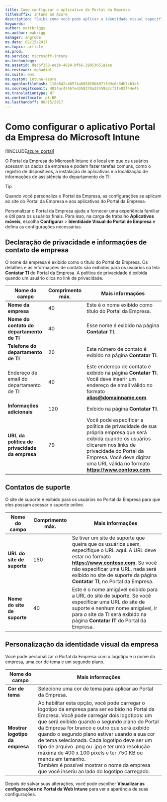 ```yaml
---
title: Como configurar o aplicativo do Portal da Empresa
titleSuffix: Intune on Azure
description: "Saiba como você pode aplicar a identidade visual específica à empresa ao aplicativo do Portal da Empresa do Intune. \""
keywords: 
author: mattbriggs
ms.author: mabrigg
manager: angrobe
ms.date: 02/15/2017
ms.topic: article
ms.prod: 
ms.service: microsoft-intune
ms.technology: 
ms.assetid: dec6f258-ee1b-4824-bf66-29053051a1ae
ms.reviewer: mghadial
ms.suite: ems
ms.custom: intune-azure
ms.openlocfilehash: 118e842c40574a0858f6b8071fd9c0c8db5cb3a3
ms.sourcegitcommit: 4034ac474bfed358270a32459a2cf2fe02f44e45
ms.translationtype: HT
ms.contentlocale: pt-BR
ms.lasthandoff: 08/15/2017
---
```

# <a name="how-to-configure-the-microsoft-intune-company-portal-app"></a>Como configurar o aplicativo Portal da Empresa do Microsoft Intune

[!INCLUDE[azure_portal](./includes/azure_portal.md)]

O Portal da Empresa do Microsoft Intune é o local em que os usuários acessam os dados da empresa e podem fazer tarefas comuns, como o registro de dispositivos, a instalação de aplicativos e a localização de informações de assistência do departamento de TI.        

> [!Tip]        
> Quando você personaliza o Portal da Empresa, as configurações se aplicam ao site do Portal da Empresa e aos aplicativos do Portal da Empresa.       

Personalizar o Portal da Empresa ajuda a fornecer uma experiência familiar e útil para os usuários finais. Para isso, na carga de trabalho **Aplicativos móveis**, escolha **Configurar** > **Identidade Visual do Portal de Empresa** e defina as configurações necessárias.      

## <a name="company-contact-information-and-privacy-statement"></a>Declaração de privacidade e informações de contato de empresa        
O nome da empresa é exibido como o título do Portal da Empresa. Os detalhes e as informações de contato são exibidos para os usuários na tela **Contatar TI** do Portal da Empresa. A política de privacidade é exibida quando um usuário clica no link de privacidade.        


|Nome do campo|Comprimento máx.|Mais informações|        
|-|-|-|     
|**Nome da empresa**|40|Este é o nome exibido como título do Portal da Empresa.|        
|**Nome do contato do departamento de TI**|40|Esse nome é exibido na página **Contatar TI**.|      
|**Telefone do departamento de TI**|20|Este número de contato é exibido na página **Contatar TI**.|        
|Endereço de email do departamento de TI|40|Este endereço de contato é exibido na página **Contatar TI**. Você deve inserir um endereço de email válido no formato **alias@domainname.com**.|     
|**Informações adicionais**|120|Exibido na página **Contatar TI**.|      
|**URL da política de privacidade da empresa**|79|Você pode especificar a política de privacidade de sua própria empresa que será exibida quando os usuários clicarem nos links de privacidade do Portal da Empresa. Você deve digitar uma URL válida no formato **https://www.contoso.com**.|        

## <a name="support-contacts"></a>Contatos de suporte     
O site de suporte é exibido para os usuários no Portal da Empresa para que eles possam acessar o suporte online.        



|Nome do campo|Comprimento máx.|Mais informações|        
|-|-|-|     
|**URL do site de suporte**|150|Se tiver um site de suporte que queira que os usuários usem, especifique o URL aqui. A URL deve estar no formato **https://www.contoso.com**. Se você não especificar uma URL, nada será exibido no site de suporte da página **Contatar TI**, no Portal da Empresa.|        
|**Nome do site de suporte**|40|Este é o nome amigável exibido para a URL do site de suporte. Se você especificar uma URL do site de suporte e nenhum nome amigável, Ir para o site da TI será exibido na página **Contatar IT** do Portal da Empresa.       

## <a name="company-branding-customization"></a>Personalização da identidade visual da empresa       
Você pode personalizar o Portal da Empresa com o logotipo e o nome da empresa, uma cor de tema e um segundo plano.     



|Nome do campo|Mais informações|       
|-|-|       
|**Cor de tema**|Selecione uma cor de tema para aplicar ao Portal da Empresa.|      
|**Mostrar logotipo da empresa**|Ao habilitar esta opção, você pode carregar o logotipo da empresa para ser exibido no Portal da Empresa. Você pode carregar dois logotipos: um que será exibido quando o segundo plano do Portal da Empresa for branco e outro que será exibido quando o segundo plano estiver usando a sua cor de tema selecionada. Cada logotipo deve ser um tipo de arquivo .png ou .jpg e ter uma resolução máxima de 400 x 100 pixels e ter 750 KB ou menos em tamanho.<br>Também é possível mostrar o nome da empresa que você inseriu ao lado do logotipo carregado.|      

Depois de salvar suas alterações, você pode escolher **Visualizar as configurações no Portal da Web Intune** para ver a aparência de suas configurações.
